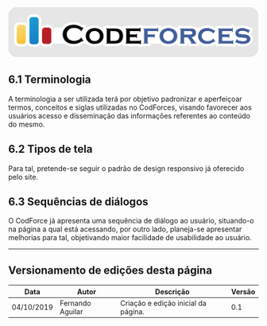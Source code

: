 <span style="margin-left: 0%;">![Codeforces Logo](../images/codeforces.png)</span>

## 6.1 Terminologia

A 
terminologia 
a 
ser 
utilizada 
terá 
por 
objetivo 
padronizar 
e 
aperfeiçoar 
termos, 
conceitos 
e 
siglas 
utilizadas 
no 
CodForces, 
visando 
favorecer 
aos 
usuários 
acesso 
e 
disseminação 
das 
informações 
referentes 
ao 
conteúdo 
do 
mesmo.

## 6.2 Tipos de tela

Para 
tal, 
pretende-se 
seguir 
o 
padrão 
de 
design 
responsivo 
já 
oferecido 
pelo 
site. 

## 6.3 Sequências de diálogos

O 
CodForce 
já 
apresenta 
uma 
sequência 
de 
diálogo 
ao 
usuário, 
situando-o 
na 
página 
a 
qual 
está 
acessando, 
por 
outro 
lado, 
planeja-se 
apresentar 
melhorias 
para tal, 
objetivando 
maior 
facilidade 
de 
usabilidade 
ao 
usuário. 


***
## Versionamento de edições desta página
| Data | Autor | Descrição | Versão |
|------|-------|-----------|--------|
| 04/10/2019 | Fernando Aguilar | Criação e edição inicial da página. | 0.1 |
